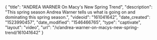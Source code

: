 {
    "title": "ANDREA WARNER On Macy's New Spring Trend",
    "description": "This spring season Andrea Warner tells us what is going on and dominating this spring season.",
    "videoid": "161041642",
    "date_created": "1523990457",
    "date_modified": "1546466765",
    "type": "captivate",
    "layout": "video",
    "url": "\/v\/andrea-warner-on-macys-new-spring-trend\/161041642"
}